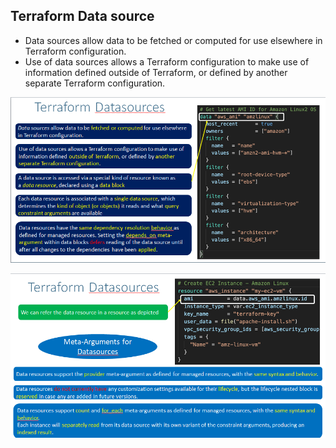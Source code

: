 ## Terraform Data source
- Data sources allow data to be fetched or computed for use elsewhere in Terraform configuration.
- Use of data sources allows a Terraform configuration to make use of information defined outside of Terraform, or defined by another separate Terraform configuration.

![](2022-04-22-11-58-09.png)

![](2022-04-22-11-59-59.png)